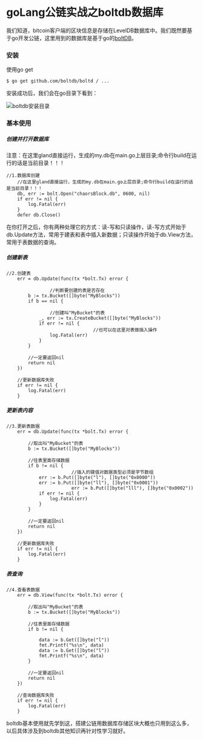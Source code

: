 # goLang公链实战之boltdb数据库

我们知道，bitcoin客户端的区块信息是存储在LevelDB数据库中。我们既然要基于go开发公链，这里用到的数据库是基于go的[boltDB](https://github.com/boltdb)。

### 安装

使用go get
```
$ go get github.com/boltdb/boltd / ...
```

安装成功后，我们会在go目录下看到：

![boltdb安装目录](https://upload-images.jianshu.io/upload_images/830585-883a42d48e5e3518.png?imageMogr2/auto-orient/strip%7CimageView2/2/w/1240)

### 基本使用

##### 创建并打开数据库
注意：在这里gland直接运行，生成的my.db在main.go上层目录;命令行build在运行的话是当前目录！！！
```
//1.数据库创建
	//在这里gland直接运行，生成的my.db在main.go上层目录;命令行build在运行的话是当前目录！！！
	db, err := bolt.Open("chaorsBlock.db", 0600, nil)
	if err != nil {
		log.Fatal(err)
	}
	defer db.Close()
```

在你打开之后，你有两种处理它的方式：读-写和只读操作，读-写方式开始于db.Update方法，常用于建表和表中插入新数据；只读操作开始于db.View方法，常用于表数据的查询。

##### 创建新表
```
//2.创建表
	err = db.Update(func(tx *bolt.Tx) error {
  
                //判断要创建的表是否存在
		b := tx.Bucket([]byte("MyBlocks"))
		if b == nil {
  
          		//创建叫"MyBucket"的表
			_, err := tx.CreateBucket([]byte("MyBlocks"))
			if err != nil {
                                //也可以在这里对表做插入操作
				log.Fatal(err)
			}
		}

		//一定要返回nil
		return nil
	})

	//更新数据库失败
	if err != nil {
		log.Fatal(err)
	}
```

##### 更新表内容
```
//3.更新表数据
	err = db.Update(func(tx *bolt.Tx) error {

		//取出叫"MyBucket"的表
		b := tx.Bucket([]byte("MyBlocks"))

		//往表里面存储数据
		if b != nil {
                        //插入的键值对数据类型必须是字节数组
			err := b.Put([]byte("l"), []byte("0x0000"))
			err := b.Put([]byte("ll"), []byte("0x0001"))
                        err := b.Put([]byte("lll"), []byte("0x0002"))
			if err != nil {
				log.Fatal(err)
			}
		}

		//一定要返回nil
		return nil
	})

	//更新数据库失败
	if err != nil {
		log.Fatal(err)
	}
```

##### 表查询
```
//4.查看表数据
	err = db.View(func(tx *bolt.Tx) error {

		//取出叫"MyBucket"的表
		b := tx.Bucket([]byte("MyBlocks"))

		//往表里面存储数据
		if b != nil {

			data := b.Get([]byte("l"))
			fmt.Printf("%s\n", data)
			data := b.Get([]byte("l"))
			fmt.Printf("%s\n", data)
		}

		//一定要返回nil
		return nil
	})

	//查询数据库失败
	if err != nil {
		log.Fatal(err)
	}
```

boltdb基本使用就先学到这，搭建公链用数据库存储区块大概也只用到这么多，以后具体涉及到boltdb其他知识再针对性学习就好。







